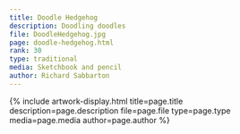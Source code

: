 ```yaml
---
title: Doodle Hedgehog
description: Doodling doodles
file: DoodleHedgehog.jpg
page: doodle-hedgehog.html
rank: 30
type: traditional
media: Sketchbook and pencil
author: Richard Sabbarton
---
```




{% include artwork-display.html title=page.title description=page.description file=page.file type=page.type media=page.media author=page.author %}